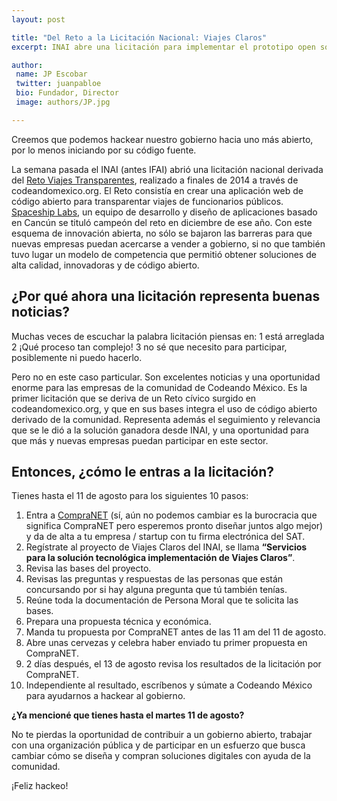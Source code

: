 ```yaml
---
layout: post

title: "Del Reto a la Licitación Nacional: Viajes Claros"
excerpt: INAI abre una licitación para implementar el prototipo open source

author: 
 name: JP Escobar
 twitter: juanpabloe
 bio: Fundador, Director
 image: authors/JP.jpg

---
```


Creemos que podemos hackear nuestro gobierno hacia uno más abierto, por lo menos iniciando por su código fuente. 

La semana pasada el INAI (antes IFAI) abrió una licitación nacional derivada del [Reto Viajes Transparentes](http://ifai.codeandomexico.org/organizaciones/21/retos/96-reto-viajes-transparentes), realizado a finales de 2014 a través de codeandomexico.org. El Reto consistía en  crear una aplicación web de código abierto para transparentar viajes de funcionarios públicos. [Spaceship Labs](http://spaceshiplabs.com/), un equipo de desarrollo y diseño de aplicaciones basado en Cancún se tituló campeón del reto en diciembre de ese año.  Con este esquema de innovación abierta, no sólo se bajaron las barreras para que nuevas empresas puedan acercarse a vender a gobierno, si no que también tuvo lugar un modelo de competencia que permitió obtener soluciones de alta calidad, innovadoras y de código abierto.

## ¿Por qué ahora una licitación representa buenas noticias?

Muchas veces de escuchar la palabra licitación piensas en: 1 está arreglada 2 ¡Qué proceso tan complejo! 3 no sé que necesito para participar, posiblemente ni puedo hacerlo.

Pero no en este caso particular. Son excelentes noticias y una oportunidad enorme para las empresas de la comunidad de Codeando México. Es la primer licitación que se deriva de un Reto cívico surgido en codeandomexico.org, y que en sus bases integra el uso de código abierto derivado de la comunidad. Representa además el seguimiento y relevancia que se le dió a la solución ganadora desde INAI, y una oportunidad para que más y nuevas empresas puedan participar en este sector.

## Entonces, ¿cómo le entras a la licitación?

Tienes hasta el 11 de agosto para los siguientes 10 pasos:

1. Entra a [CompraNET](https://compranet.funcionpublica.gob.mx/web/login.html) (sí, aún no podemos cambiar es la burocracia que significa CompraNET pero esperemos pronto diseñar juntos algo mejor) y da de alta a tu empresa / startup con tu firma electrónica del SAT.
2. Regístrate al proyecto de Viajes Claros del INAI, se llama **“Servicios para la solución tecnológica implementación de Viajes Claros”**.
3. Revisa las bases del proyecto.
4. Revisas las preguntas y respuestas de las personas que están concursando por si hay alguna pregunta que tú también tenías.
5. Reúne toda la documentación de Persona Moral que te solicita las bases.
6. Prepara una propuesta técnica y económica.
7. Manda tu propuesta por CompraNET antes de las 11 am del 11 de agosto.
8. Abre unas cervezas y celebra haber enviado tu primer propuesta en CompraNET.
9. 2 días después, el 13 de agosto revisa los resultados de la licitación por CompraNET.
10. Independiente al resultado, escríbenos y súmate a Codeando México para ayudarnos a hackear al gobierno.

**¿Ya mencioné que tienes hasta el martes 11 de agosto?**

No te pierdas la oportunidad de contribuir a un gobierno abierto, trabajar con una organización pública y de participar en un esfuerzo que busca cambiar cómo se diseña y compran soluciones digitales con ayuda de la comunidad.

¡Feliz hackeo!
